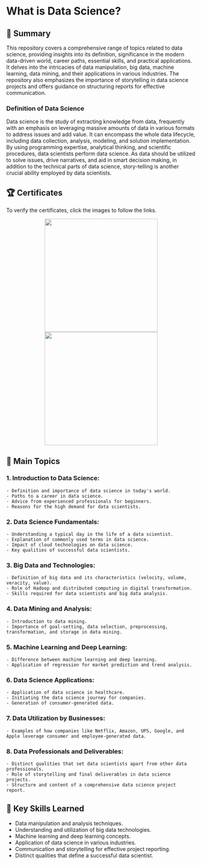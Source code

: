 # What is Data Science?

## 📄 Summary 
This repository covers a comprehensive range of topics related to data science, providing insights into its definition, significance in the modern data-driven world, career paths, essential skills, and practical applications. It delves into the intricacies of data manipulation, big data, machine learning, data mining, and their applications in various industries. The repository also emphasizes the importance of storytelling in data science projects and offers guidance on structuring reports for effective communication.

### Definition of Data Science
Data science is the study of extracting knowledge from data, frequently with an emphasis on leveraging massive amounts of data in various formats to address issues and add value. It can encompass the whole data lifecycle, including data collection, analysis, modeling, and solution implementation. By using programming expertise, analytical thinking, and scientific procedures, data scientists perform data science. As data should be utilized to solve issues, drive narratives, and aid in smart decision making, in addition to the technical parts of data science, story-telling is another crucial ability employed by data scientists.

## 🏆 Certificates 
To verify the certificates, click the images to follow the links.

<p align="middle">
  <a href="https://www.coursera.org/account/accomplishments/verify/69ELLEGT7PBD"><img src="https://s3.amazonaws.com/coursera_assets/meta_images/generated/CERTIFICATE_LANDING_PAGE/CERTIFICATE_LANDING_PAGE~69ELLEGT7PBD/CERTIFICATE_LANDING_PAGE~69ELLEGT7PBD.jpeg" height="300"></a>
  <a href="https://www.credly.com/badges/cdb38474-e88e-4140-b2be-e45537bea3ba/public_url"><img src="https://images.credly.com/size/680x680/images/5fc2d535-e716-46c4-881a-f4822b8da0e5/Cognitive_Class_-_What_is_Data_Science.png" height="300"></a>
</p>

## 📑 Main Topics 
  ### 1. Introduction to Data Science:
    - Definition and importance of data science in today's world.
    - Paths to a career in data science.
    - Advice from experienced professionals for beginners.
    - Reasons for the high demand for data scientists.
  ### 2. Data Science Fundamentals:
    - Understanding a typical day in the life of a data scientist.
    - Explanation of commonly used terms in data science.
    - Impact of cloud technologies on data science.
    - Key qualities of successful data scientists.
  ### 3. Big Data and Technologies:
    - Definition of big data and its characteristics (velocity, volume, veracity, value).
    - Role of Hadoop and distributed computing in digital transformation.
    - Skills required for data scientists and big data analysis.
  ### 4. Data Mining and Analysis:
    - Introduction to data mining.
    - Importance of goal-setting, data selection, preprocessing, transformation, and storage in data mining.
  ### 5. Machine Learning and Deep Learning:
    - Difference between machine learning and deep learning.
    - Application of regression for market prediction and trend analysis.
  ### 6. Data Science Applications:
    - Application of data science in healthcare.
    - Initiating the data science journey for companies.
    - Generation of consumer-generated data.
  ### 7. Data Utilization by Businesses:
    - Examples of how companies like Netflix, Amazon, UPS, Google, and Apple leverage consumer and employee-generated data.
  ### 8. Data Professionals and Deliverables:
    - Distinct qualities that set data scientists apart from other data professionals.
    - Role of storytelling and final deliverables in data science projects.
    - Structure and content of a comprehensive data science project report.

## 🔑 Key Skills Learned 
- Data manipulation and analysis techniques.
- Understanding and utilization of big data technologies.
- Machine learning and deep learning concepts.
- Application of data science in various industries.
- Communication and storytelling for effective project reporting.
- Distinct qualities that define a successful data scientist.